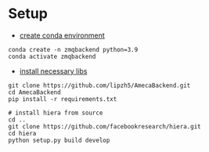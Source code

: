# Setup
- [create conda environment]()
```
conda create -n zmqbackend python=3.9
conda activate zmqbackend
```
- [install necessary libs]()
```
git clone https://github.com/lipzh5/AmecaBackend.git
cd AmecaBackend
pip install -r requirements.txt

# install hiera from source
cd ..
git clone https://github.com/facebookresearch/hiera.git
cd hiera
python setup.py build develop
```
